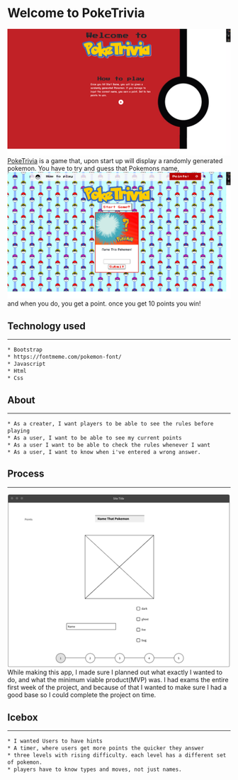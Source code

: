 # Welcome to PokeTrivia

![startscreen](img/startScreen.png)
[PokeTrivia](https://venkatnan.github.io/Poketrivia/index.html) is a game that, upon start up will display a randomly generated pokemon. You have to try and guess that Pokemons name, 
![startscreen](img/playScreen.png)
and when you do, you get a point. once you get 10 points you win!

## Technology used
---
    * Bootstrap
    * https://fontmeme.com/pokemon-font/
    * Javascript
    * Html
    * Css

 ## About
 ---
    * As a creater, I want players to be able to see the rules before playing
    * As a user, I want to be able to see my current points
    * As a user I want to be able to check the rules whenever I want
    * As a user, I want to know when i've entered a wrong answer.

 ## Process
 ---
![wireframe](/img/Screen%20Shot%202021-05-14%20at%2010.32.10%20PM.png)
    While making this app, I made sure I planned out what exactly I wanted to do, and what the minimum viable product(MVP) was.
    I had exams the entire first week of the project, and because of that I wanted to make sure I had a good base so I could complete the project on time.

## Icebox
---
    * I wanted Users to have hints
    * A timer, where users get more points the quicker they answer
    * three levels with rising difficulty. each level has a different set of pokemon.
    * players have to know types and moves, not just names.

##